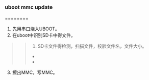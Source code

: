 


### uboot mmc update

========

>
1. 先用串口烧入UBOOT。
2. 在uboot中识别SD卡中得文件。
>	> 1. SD卡文件得检测，扫描文件，校验文件名，文件大小。
>	> * 
>	> * 
 
3. 擦出MMC，写MMC。








